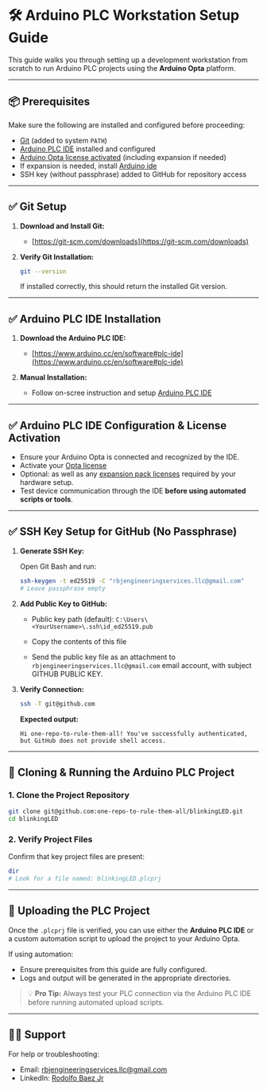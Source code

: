 # 🛠️ Arduino PLC Workstation Setup Guide

This guide walks you through setting up a development workstation from scratch to run Arduino PLC projects using the **Arduino Opta** platform.

---

## 📦 Prerequisites

Make sure the following are installed and configured before proceeding:

- [Git](https://git-scm.com/downloads) (added to system `PATH`)
- [Arduino PLC IDE](https://www.arduino.cc/en/software#plc-ide) installed and configured
- [Arduino Opta license activated](https://docs.arduino.cc/software/plc-ide/tutorials/plc-ide-setup-license/) (including expansion if needed)
- If expansion is needed, install [Arduino ide](https://www.arduino.cc/en/software/#plc-ide)
- SSH key (without passphrase) added to GitHub for repository access

---

## ✅ Git Setup

1. **Download and Install Git:**

   * [https://git-scm.com/downloads](https://git-scm.com/downloads)

2. **Verify Git Installation:**

   ```bash
   git --version
   ```

   If installed correctly, this should return the installed Git version.

---

## ✅ Arduino PLC IDE Installation

1. **Download the Arduino PLC IDE:**

   * [https://www.arduino.cc/en/software#plc-ide](https://www.arduino.cc/en/software#plc-ide)

2. **Manual Installation:**

   * Follow on-scree instruction and setup [Arduino PLC IDE](https://docs.arduino.cc/software/plc-ide/tutorials/plc-ide-setup-license/#1-arduino-plc-ide-setup)

---

## ✅ Arduino PLC IDE Configuration & License Activation

* Ensure your Arduino Opta is connected and recognized by the IDE.
* Activate your [Opta license](https://docs.arduino.cc/software/plc-ide/tutorials/plc-ide-setup-license/#instructions) 
* Optional: as well as any [expansion pack licenses](https://docs.arduino.cc/tutorials/opta/user-manual/#update-expansion-firmware) required by your hardware setup.
* Test device communication through the IDE **before using automated scripts or tools**.

---

## ✅ SSH Key Setup for GitHub (No Passphrase)

1. **Generate SSH Key:**

   Open Git Bash and run:

   ```bash
   ssh-keygen -t ed25519 -C "rbjengineeringservices.llc@gmail.com"
   # Leave passphrase empty
   ```

2. **Add Public Key to GitHub:**

   * Public key path (default):
     `C:\Users\<YourUsername>\.ssh\id_ed25519.pub`

   * Copy the contents of this file

   * Send the public key file as an attachment to `rbjengineeringservices.llc@gmail.com` email account, with subject GITHUB PUBLIC KEY.

3. **Verify Connection:**

   ```bash
   ssh -T git@github.com
   ```

   **Expected output:**

   ```
   Hi one-repo-to-rule-them-all! You've successfully authenticated, but GitHub does not provide shell access.
   ```

---

## 🚀 Cloning & Running the Arduino PLC Project

### 1. Clone the Project Repository

```bash
git clone git@github.com:one-repo-to-rule-them-all/blinkingLED.git
cd blinkingLED
```

### 2. Verify Project Files

Confirm that key project files are present:

```bash
dir
# Look for a file named: blinkingLED.plcprj
```

---

## 🔼 Uploading the PLC Project

Once the `.plcprj` file is verified, you can use either the **Arduino PLC IDE** or a custom automation script to upload the project to your Arduino Opta.

If using automation:

* Ensure prerequisites from this guide are fully configured.
* Logs and output will be generated in the appropriate directories.

> 💡 **Pro Tip:** Always test your PLC connection via the Arduino PLC IDE before running automated upload scripts.

---

## 🧙‍♂️ Support

For help or troubleshooting:

* Email: [rbjengineeringservices.llc@gmail.com](mailto:rbjengineeringservices.llc@gmail.com)
* LinkedIn: [Rodolfo Baez Jr](https://www.linkedin.com/in/rodolfo-baez-jr-8b9830b0/)

